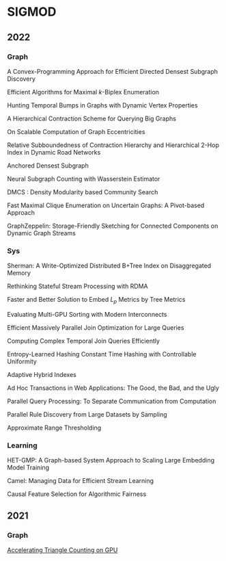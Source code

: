 # SIGMOD

## 2022

### Graph

A Convex-Programming Approach for Efficient Directed Densest Subgraph Discovery

Efficient Algorithms for Maximal $k$-Biplex Enumeration

Hunting Temporal Bumps in Graphs with Dynamic Vertex Properties

A Hierarchical Contraction Scheme for Querying Big Graphs

On Scalable Computation of Graph Eccentricities

Relative Subboundedness of Contraction Hierarchy and Hierarchical 2-Hop Index in Dynamic Road Networks

Anchored Densest Subgraph

Neural Subgraph Counting with Wasserstein Estimator

DMCS : Density Modularity based Community Search

Fast Maximal Clique Enumeration on Uncertain Graphs: A Pivot-based Approach

GraphZeppelin: Storage-Friendly Sketching for Connected Components on Dynamic Graph Streams


### Sys

Sherman: A Write-Optimized Distributed B+Tree Index on Disaggregated Memory

Rethinking Stateful Stream Processing with RDMA

Faster and Better Solution to Embed $L_p$ Metrics by Tree Metrics

Evaluating Multi-GPU Sorting with Modern Interconnects

Efficient Massively Parallel Join Optimization for Large Queries

Computing Complex Temporal Join Queries Efficiently

Entropy-Learned Hashing Constant Time Hashing with Controllable Uniformity

Adaptive Hybrid Indexes

Ad Hoc Transactions in Web Applications: The Good, the Bad, and the Ugly

Parallel Query Processing: To Separate Communication from Computation

Parallel Rule Discovery from Large Datasets by Sampling

Approximate Range Thresholding

### Learning

HET-GMP: A Graph-based System Approach to Scaling Large Embedding Model Training

Camel: Managing Data for Efficient Stream Learning

Causal Feature Selection for Algorithmic Fairness

## 2021

### Graph

[Accelerating Triangle Counting on GPU](https://dl.acm.org/doi/pdf/10.1145/3448016.3452815)
